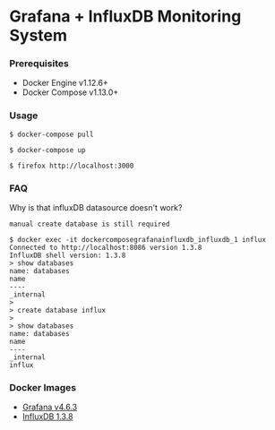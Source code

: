 # Grafana + InfluxDB Monitoring System

### Prerequisites

- Docker Engine v1.12.6+
- Docker Compose v1.13.0+

### Usage

    $ docker-compose pull

    $ docker-compose up

    $ firefox http://localhost:3000

### FAQ

Why is that influxDB datasource doesn't work?

    manual create database is still required

    $ docker exec -it dockercomposegrafanainfluxdb_influxdb_1 influx
    Connected to http://localhost:8086 version 1.3.8
    InfluxDB shell version: 1.3.8
    > show databases
    name: databases
    name
    ----
    _internal
    >
    > create database influx
    >
    > show databases
    name: databases
    name
    ----
    _internal
    influx

### Docker Images

- [Grafana v4.6.3][docker-image-grafana]
- [InfluxDB 1.3.8][docker-image-influxdb]

[docker-image-influxdb]: https://hub.docker.com/_/influxdb/
[docker-image-grafana]: https://hub.docker.com/r/grafana/grafana/
